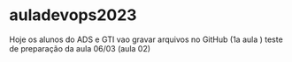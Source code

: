 # auladevops2023
Hoje os alunos do ADS e GTI vao gravar arquivos no GitHub
(1a aula )
teste de preparação da aula 06/03 (aula 02)
